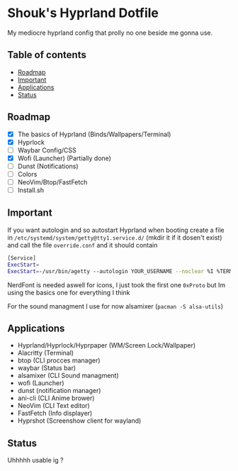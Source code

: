 # Shouk's Hyprland Dotfile
My mediocre hyprland config that prolly no one beside me gonna use.

## Table of contents
- [Roadmap](#Roadmap)
- [Important](#Important)
- [Applications](#Applications)
- [Status](#Status)

## Roadmap
- [x] The basics of Hyprland (Binds/Wallpapers/Terminal)
- [x] Hyprlock
- [ ] Waybar Config/CSS
- [x] Wofi (Launcher) (Partially done)
- [ ] Dunst (Notifications)
- [ ] Colors
- [ ] NeoVim/Btop/FastFetch
- [ ] Install.sh

## Important
If you want autologin and so autostart Hyprland when booting create a file in `/etc/systemd/system/getty@tty1.service.d/` (mkdir it if it dosen't exist) and call the file `override.conf`
and it should contain

```bash
[Service]
ExecStart=
ExecStart=-/usr/bin/agetty --autologin YOUR_USERNAME --noclear %I %TERM
```

NerdFont is needed aswell for icons, I just took the first one `0xProto` but Im using the basics one for everything I think

For the sound managment I use for now alsamixer (`pacman -S alsa-utils`)

## Applications
- Hyprland/Hyprlock/Hyprpaper (WM/Screen Lock/Wallpaper)
- Alacritty (Terminal)
- btop (CLI procces manager)
- waybar (Status bar)
- alsamixer (CLI Sound managment)
- wofi (Launcher)
- dunst (notification manager)
- ani-cli (CLI Anime brower)
- NeoVim (CLI Text editor)
- FastFetch (Info displayer)
- Hyprshot (Screenshow client for wayland)

## Status
Uhhhhh usable ig ?
